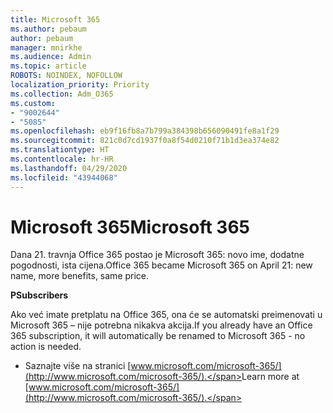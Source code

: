```yaml
---
title: Microsoft 365
ms.author: pebaum
author: pebaum
manager: mnirkhe
ms.audience: Admin
ms.topic: article
ROBOTS: NOINDEX, NOFOLLOW
localization_priority: Priority
ms.collection: Adm_O365
ms.custom:
- "9002644"
- "5085"
ms.openlocfilehash: eb9f16fb8a7b799a384398b656090491fe8a1f29
ms.sourcegitcommit: 821c0d7cd1937f0a8f54d0210f71b1d3ea374e82
ms.translationtype: HT
ms.contentlocale: hr-HR
ms.lasthandoff: 04/29/2020
ms.locfileid: "43944068"
---
```

# <a name="microsoft-365"></a><span data-ttu-id="2d9fa-102">Microsoft 365</span><span class="sxs-lookup"><span data-stu-id="2d9fa-102">Microsoft 365</span></span>

<span data-ttu-id="2d9fa-103">Dana 21. travnja Office 365 postao je Microsoft 365: novo ime, dodatne pogodnosti, ista cijena.</span><span class="sxs-lookup"><span data-stu-id="2d9fa-103">Office 365 became Microsoft 365 on April 21: new name, more benefits, same price.</span></span>

<span data-ttu-id="2d9fa-104">**P**</span><span class="sxs-lookup"><span data-stu-id="2d9fa-104">**Subscribers**</span></span>

<span data-ttu-id="2d9fa-105">Ako već imate pretplatu na Office 365, ona će se automatski preimenovati u Microsoft 365 – nije potrebna nikakva akcija.</span><span class="sxs-lookup"><span data-stu-id="2d9fa-105">If you already have an Office 365 subscription, it will automatically be renamed to Microsoft 365 - no action is needed.</span></span>

- <span data-ttu-id="2d9fa-106">Saznajte više na stranici [www.microsoft.com/microsoft-365/](http://www.microsoft.com/microsoft-365/).</span><span class="sxs-lookup"><span data-stu-id="2d9fa-106">Learn more at [www.microsoft.com/microsoft-365/](http://www.microsoft.com/microsoft-365/).</span></span>
